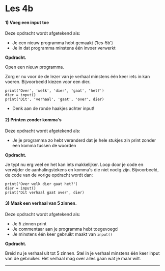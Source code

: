 # Les 4b

#### 1\) Voeg een input toe

Deze opdracht wordt afgetekend als:

* Je een nieuw programma hebt gemaakt \('les-5b'\)
* Je in dat programma minstens één invoer verwerkt

**Opdracht.**

Open een nieuw programma.

Zorg er nu voor de de lezer van je verhaal minstens één keer iets in kan voeren. Bijvoorbeeld kiezen voor een dier.

```text
print('Over', 'welk', 'dier', 'gaat', 'het?')
dier = input()
print('Dit', 'verhaal', 'gaat', 'over', dier)
```

* Denk aan de ronde haakjes achter input!

#### 2\) Printen zonder komma's

Deze opdracht wordt afgetekend als:

* Je je programma zo hebt veranderd dat je hele stukjes zin print zonder een komma tussen de woorden

**Opdracht.**  
  
Je typt nu erg veel en het kan iets makkelijker. Loop door je code en verwijder de aanhalingstekens en komma's die niet nodig zijn. Bijvoorbeeld, de code van de vorige opdracht wordt dan:

```text
print('Over welk dier gaat het?')
dier = input()
print('Dit verhaal gaat over', dier)
```

#### 3\) Maak een verhaal van 5 zinnen.

Deze opdracht wordt afgetekend als:

* Je 5 zinnen print
* Je commentaar aan je programma hebt toegevoegd
* Je minstens één keer gebruikt maakt van `input()`

**Opdracht.**  
  
Breid nu je verhaal uit tot 5 zinnen. Stel in je verhaal minstens één keer input van de gebruiker. Het verhaal mag over alles gaan wat je maar wilt. 
****
